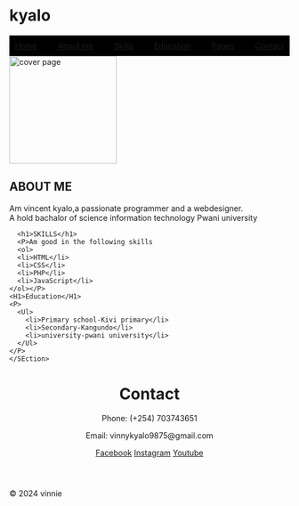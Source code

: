 # kyalo
<!DOCTYPE html>
<html>
<head>
  <title>Food Zone</title>
  <link rel="stylesheet" href="style.css">
  <style>nav {
    background-color: #000;
    color: #fff;
    padding: 10px;
    display: flex;
    justify-content: space-between;
  }
  
  nav a {
    color: #fff;
    text-decoration: none;
    padding: 10px;
  }
  
  nav a:hover {
    background-color: #ddd;
    color: #000;
  }
  .vincent-kyalo{
    height: 51mm;
    width: 51mm;
  }
  </style>
  
</head>
<body>
 

  <nav>
    <a href="#">Home</a>
    <a href="#">About me</a>
    <a href="#">Skills</a>
    <a href="#">Education</a>
    <a href="#">Pages</a>
    <a href="#">Contact</a>
  </nav>
  <div class="cover-page"> 
    <div class="content">
    </div>
    </div>
 
  <img src="IMG_20231221_180210_082.jpg" alt="cover page" class="vincent-kyalo"> 

  <main>
    <SEction "About me">
      <h1>
       ABOUT ME
      </h1>
      <P><span>Am vincent kyalo,</span>a passionate programmer and a webdesigner. <br>A hold bachalor of science information technology Pwani university</P>
      
      <h1>SKILLS</h1>
      <P>Am good in the following skills 
      <ol>
      <li>HTML</li>
      <li>CSS</li>
      <li>PHP</li>
      <li>JavaScript</li>
    </ol></P>
    <H1>Education</H1>
    <P>
      <Ul>
        <li>Primary school-Kivi primary</li>
        <li>Secondary-Kangundo</li>
        <li>university-pwani university</li>
      </Ul>
    </P>
    </SEction>
  </main>
  <header>
    <contact>
      <h1>Contact</h1>
      <p>Phone: (+254) 703743651</p>
      <p>Email: vinnykyalo9875@gmail.com</p>
    </contact>
    <social>
      <a href="#">Facebook</a>
      <a href="#">Instagram</a>
      <a href="#">Youtube</a>
    </social>
  </header>
  <footer>
    <p>&copy; 2024 vinnie</p>
  </footer>
</body>
</html>




